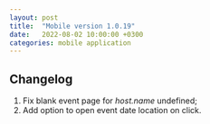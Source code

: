```yaml
---
layout: post
title:  "Mobile version 1.0.19"
date:   2022-08-02 10:00:00 +0300
categories: mobile application
---
```


Changelog
---
1. Fix blank event page for *host.name* undefined;
2. Add option to open event date location on click.
